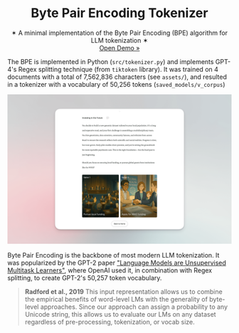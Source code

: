 <p align="center">
  <h1 align="center"><b>Byte Pair Encoding Tokenizer</b></h1>
  <p align="center">
  ✶ A minimal implementation of the Byte Pair Encoding (BPE) algorithm for LLM tokenization ✶
    <br />
    <a href="https://visual-tokenizer.vercel.app/">Open Demo »</a>
    <br />
  </p>
</p>

The BPE is implemented in Python (`src/tokenizer.py`) and implements GPT-4's Regex splitting technique (from `tiktoken` library). It was trained on 4 documents with a total of 7,562,836 characters (see `assets/`), and resulted in a tokenizer with a vocabulary of 50,256 tokens (`saved_models/v_corpus`)

![Demo of Ethics in Psychiatric Genomics](https://github.com/markmusic27/ethical-genomics/blob/main/public/images/readme.png?raw=true)

Byte Pair Encoding is the backbone of most modern LLM tokenization. It was popularized by the GPT-2 paper ["Language Models are Unsupervised Multitask Learners"](https://cdn.openai.com/better-language-models/language_models_are_unsupervised_multitask_learners.pdf), where OpenAI used it, in combination with Regex splitting, to create GPT-2's 50,257 token vocabulary.

> **Radford et al., 2019**
> This input representation allows us to combine the empirical benefits of word-level LMs with the generality of byte-level approaches. Since our approach can assign a probability to any Unicode string, this allows us to evaluate our LMs on any dataset regardless of pre-processing, tokenization, or vocab size.

